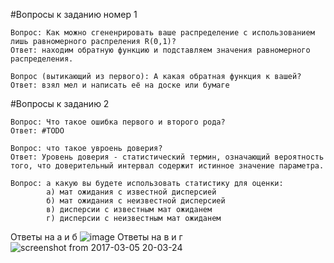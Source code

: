 #Вопросы к заданию номер 1

	Вопрос: Как можно сгененрировать ваше распределение с использованием лишь равномерного распреления R(0,1)?
	Ответ: находим обратную функцию и подставляем значения равномерного распределения.

	Вопрос (вытикающий из первого): А какая обратная функция к вашей?
	Ответ: взял мел и написать её на доске или бумаге

#Вопросы к заданию 2

	Вопрос: Что такое ошибка первого и второго рода?
	Ответ: #TODO

	Вопрос: что такое увроень доверия?
	Ответ: Уровень доверия - статистический термин, означающий вероятность того, что доверительный интервал содержит истинное значение параметра.

	Вопрос: а какую вы будете использовать статистику для оценки:
			a) мат ожидания с известной дисперсией
			б) мат ожидания с неизвестной дисперсией
			в) дисперсии с известным мат ожиданем
			г) дисперсии с неизвестным мат ожиданем
	
Ответы на a и б
![image](https://cloud.githubusercontent.com/assets/16746106/23589495/42427c94-01df-11e7-8291-6169fdc557a0.png)
Ответы на в и г
![screenshot from 2017-03-05 20-03-24](https://cloud.githubusercontent.com/assets/16746106/23589484/0e09ba3c-01df-11e7-934a-f6787ce6a1ea.png)

